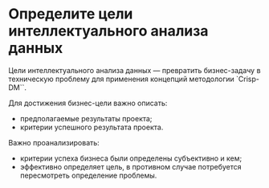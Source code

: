 Определите цели интеллектуального анализа данных
===============================

Цели интеллектуального анализа данных — превратить бизнес-задачу в техническую проблему для применения концепций методологии `Crisp-DM``.

Для достижения бизнес-цели важно описать:
- предполагаемые результаты проекта;
- критерии успешного результата проекта.

Важно проанализировать:
- критерии успеха бизнеса были определены субъективно и кем;
- эффективно определяет цель, в противном случае потребуется пересмотреть определение проблемы.
